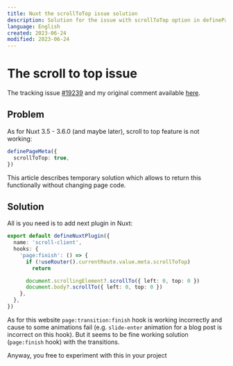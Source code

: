 ```yaml
---
title: Nuxt the scrollToTop issue solution
description: Solution for the issue with scrollToTop option in definePageMeta that is ignored in 3.5 - 3.6.0
language: English
created: 2023-06-24
modified: 2023-06-24
---
```


# The scroll to top issue

The tracking issue [#19239][#19239] and my original comment available [here][#19239_comment].

## Problem

As for Nuxt 3.5 - 3.6.0 (and maybe later), scroll to top feature is not working:

```ts
definePageMeta({
  scrollToTop: true,
})
```

This article describes temporary solution which allows to return this functionally without changing page code.

## Solution

All is you need is to add next plugin in Nuxt:

```ts
export default defineNuxtPlugin({
  name: 'scroll-client',
  hooks: {
    'page:finish': () => {
      if (!useRouter().currentRoute.value.meta.scrollToTop)
        return

      document.scrollingElement?.scrollTo({ left: 0, top: 0 })
      document.body?.scrollTo({ left: 0, top: 0 })
    },
  },
})
```

As for this website `page:transition:finish` hook is working incorrectly and cause to some animations fail
(e.g. `slide-enter` animation for a blog post is incorrect on this hook).
But it seems to be fine working solution (`page:finish` hook) with the transitions.

Anyway, you free to experiment with this in your project

<!-- LABELS -->
[#19239]: https://github.com/nuxt/nuxt/issues/19239 "Issue #19239"
[#19239_comment]: https://github.com/nuxt/nuxt/issues/19239#issuecomment-1604300731 "Issue #19239 on my comment"
